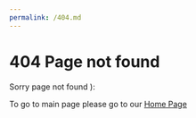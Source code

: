 ```yaml
---
permalink: /404.md
---
```


# 404 Page not found

Sorry page not found ):

To go to main page please go to our [Home Page](https://pokedex.website/)
